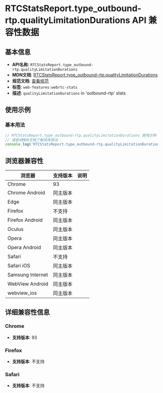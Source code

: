 # RTCStatsReport.type_outbound-rtp.qualityLimitationDurations API 兼容性数据

## 基本信息

- **API名称**: `RTCStatsReport.type_outbound-rtp.qualityLimitationDurations`
- **MDN文档**: [RTCStatsReport.type_outbound-rtp.qualityLimitationDurations](https://developer.mozilla.org/docs/Web/API/RTCOutboundRtpStreamStats/qualityLimitationDurations)
- **规范文档**: [查看规范](https://w3c.github.io/webrtc-stats/#dom-rtcoutboundrtpstreamstats-qualitylimitationdurations)
- **标签**: `web-features:webrtc-stats`
- **描述**: `qualityLimitationDurations` in 'outbound-rtp' stats

## 使用示例

### 基本用法

```javascript
// RTCStatsReport.type_outbound-rtp.qualityLimitationDurations 使用示例
// 请查阅MDN文档了解具体用法
console.log('RTCStatsReport.type_outbound-rtp.qualityLimitationDurations API');
```

## 浏览器兼容性

| 浏览器 | 支持版本 | 说明 |
|--------|----------|------|
| Chrome | 93 |  |
| Chrome Android | 同主版本 |  |
| Edge | 同主版本 |  |
| Firefox | 不支持 |  |
| Firefox Android | 同主版本 |  |
| Oculus | 同主版本 |  |
| Opera | 同主版本 |  |
| Opera Android | 同主版本 |  |
| Safari | 不支持 |  |
| Safari iOS | 同主版本 |  |
| Samsung Internet | 同主版本 |  |
| WebView Android | 同主版本 |  |
| webview_ios | 同主版本 |  |

## 详细兼容性信息

### Chrome

- **支持版本**: 93

### Firefox

- **支持版本**: 不支持

### Safari

- **支持版本**: 不支持

